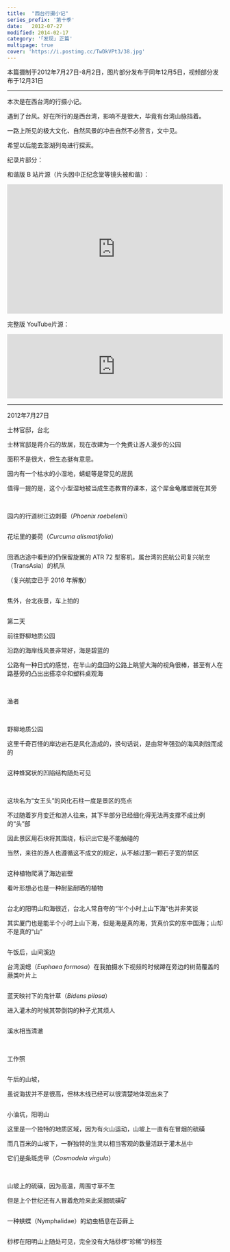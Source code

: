 ```yaml
---
title:  "西台行摄小记"
series_prefix: '第十季'
date:   2012-07-27
modified: 2014-02-17
category: '｢发现｣ 正篇'
multipage: true
cover: 'https://i.postimg.cc/TwDkVPt3/38.jpg'
---
```


本篇摄制于2012年7月27日-8月2日，图片部分发布于同年12月5日，视频部分发布于12月31日

---

本次是在西台湾的行摄小记。

遇到了台风。好在所行的是西台湾，影响不是很大，毕竟有台湾山脉挡着。

一路上所见的极大文化、自然风景的冲击自然不必赘言，文中见。

希望以后能去澎湖列岛进行探索。

纪录片部分：

和谐版 B 站片源（片头因中正纪念堂等镜头被和谐）：
<div style="position: relative; padding: 30% 45%;">
<iframe style="position: absolute; width: 100%; height: 100%; left: 0; top: 0;" src="https://player.bilibili.com/player.html?aid=839103729&bvid=BV1554y1D7Ed&cid=219804123&page=1&as_wide=1&high_quality=1&danmaku=0" frameborder="no" scrolling="no"></iframe>
</div>

完整版 YouTube片源：
<iframe width="100%" height="auto" src="https://www.youtube.com/embed/XohdEk3HTG4" frameborder="0" allow="accelerometer; autoplay; encrypted-media; gyroscope; picture-in-picture" allowfullscreen></iframe>

---

2012年7月27日

士林官邸，台北

士林官邸是蒋介石的故居，现在改建为一个免费让游人漫步的公园

面积不是很大，但生态挺有意思。

园内有一个枯水的小湿地，蜻蜓等是常见的居民

值得一提的是，这个小型湿地被当成生态教育的课本，这个犀金龟雕塑就在其旁

<img class='disc' data-src='https://lykoseremos.github.io/gmalb-01/dis10/1.jpg'>

<img class='disc' data-src='https://lykoseremos.github.io/gmalb-01/dis10/2.jpg'>

<img class='disc' data-src='https://lykoseremos.github.io/gmalb-01/dis10/3.jpg'>

园内的行道树江边刺葵（<i>Phoenix roebelenii</i>）

<img class='disc' data-src='https://lykoseremos.github.io/gmalb-01/dis10/4.jpg'>

花坛里的姜荷（<i>Curcuma alismatifolia</i>）

<img class='disc' data-src='https://lykoseremos.github.io/gmalb-01/dis10/5.jpg'>

回酒店途中看到的仍保留旋翼的 ATR 72 型客机，属台湾的民航公司复兴航空（TransAsia）的机队

（复兴航空已于 2016 年解散）

<img class='disc' data-src='https://lykoseremos.github.io/gmalb-01/dis10/6.jpg'>

焦外，台北夜景，车上拍的

<img class='disc' data-src='https://lykoseremos.github.io/gmalb-01/dis10/7.jpg'>

第二天

前往野柳地质公园

沿路的海岸线风景非常好，海是碧蓝的

公路有一种日式的感觉，在半山的盘回的公路上眺望大海的视角很棒，甚至有人在路基旁的凸出出搭凉伞和塑料桌观海

<img class='disc' data-src='https://lykoseremos.github.io/gmalb-01/dis10/8.jpg'>

<img class='disc' data-src='https://lykoseremos.github.io/gmalb-01/dis10/9.jpg'>

<img class='disc' data-src='https://lykoseremos.github.io/gmalb-01/dis10/10.jpg'>

渔者

<img class='disc' data-src='https://lykoseremos.github.io/gmalb-01/dis10/11.jpg'>

<img class='disc' data-src='https://lykoseremos.github.io/gmalb-01/dis10/12.jpg'>

野柳地质公园

这里千奇百怪的岸边岩石是风化造成的，换句话说，是由常年强劲的海风剥蚀而成的

<img class='disc' data-src='https://lykoseremos.github.io/gmalb-01/dis10/13.jpg'>

这种蜂窝状的凹陷结构随处可见

<img class='disc' data-src='https://lykoseremos.github.io/gmalb-01/dis10/14.jpg'>

<img class='disc' data-src='https://lykoseremos.github.io/gmalb-01/dis10/15.jpg'>

这块名为“女王头”的风化石柱一度是景区的亮点

不过随着岁月变迁和游人往来，其下半部分已经细化得无法再支撑不成比例的“头”部

因此景区用石块将其围绕，标识出它是不能触碰的

当然，来往的游人也遵循这不成文的规定，从不越过那一颗石子宽的禁区

<img class='disc' data-src='https://lykoseremos.github.io/gmalb-01/dis10/16.jpg'>

这种植物爬满了海边岩壁

看叶形想必也是一种耐盐耐晒的植物

<img class='disc' data-src='https://lykoseremos.github.io/gmalb-01/dis10/17.jpg'>

台北的阳明山和海很近，台北人常自夸的“半个小时上山下海”也并非笑谈

其实厦门也是能半个小时上山下海，但是海是真的海，货真价实的东中国海；山却不是真的“山”

<img class='disc' data-src='https://lykoseremos.github.io/gmalb-01/dis10/18.jpg'>

午饭后，山间溪边

台湾溪蟌（<i>Euphaea formosa</i>）在我拍摄水下视频的时候蹲在旁边的树荫覆盖的蕨类叶片上

<img class='disc' data-src='https://lykoseremos.github.io/gmalb-01/dis10/20.jpg'>

蓝天映衬下的鬼针草（<i>Bidens pilosa</i>）

进入灌木的时候其带倒钩的种子尤其烦人

<img class='disc' data-src='https://lykoseremos.github.io/gmalb-01/dis10/21.jpg'>

溪水相当清澈

<img class='disc' data-src='https://lykoseremos.github.io/gmalb-01/dis10/19.jpg'>

<img class='disc' data-src='https://lykoseremos.github.io/gmalb-01/dis10/22.jpg'>

工作照

<img class='disc' data-src='https://lykoseremos.github.io/gmalb-01/dis10/23.jpg'>

午后的山坡，

虽说海拔并不是很高，但林木线已经可以很清楚地体现出来了

<img class='disc' data-src='https://lykoseremos.github.io/gmalb-01/dis10/24.jpg'>

小油坑，阳明山

这里是一个独特的地质区域，因为有火山运动，山坡上一直有在冒烟的硫磺

而几百米的山坡下，一群独特的生灵以相当客观的数量活跃于灌木丛中

它们是条斑虎甲（<i>Cosmodela virgula</i>）

<img class='disc' data-src='https://lykoseremos.github.io/gmalb-01/dis10/25.jpg'>

<img class='disc' data-src='https://lykoseremos.github.io/gmalb-01/dis10/26.jpg'>

<img class='disc' data-src='https://lykoseremos.github.io/gmalb-01/dis10/27.jpg'>

<img class='disc' data-src='https://lykoseremos.github.io/gmalb-01/dis10/28.jpg'>

山坡上的硫磺，因为高温，周围寸草不生

但是上个世纪还有人冒着危险来此采掘硫磺矿

<img class='disc' data-src='https://lykoseremos.github.io/gmalb-01/dis10/29.jpg'>

一种蛱蝶（Nymphalidae）的幼虫栖息在苔藓上

<img class='disc' data-src='https://lykoseremos.github.io/gmalb-01/dis10/30.jpg'>

桫椤在阳明山上随处可见，完全没有大陆桫椤“珍稀”的标签

<img class='disc' data-src='https://lykoseremos.github.io/gmalb-01/dis10/32.jpg'>
